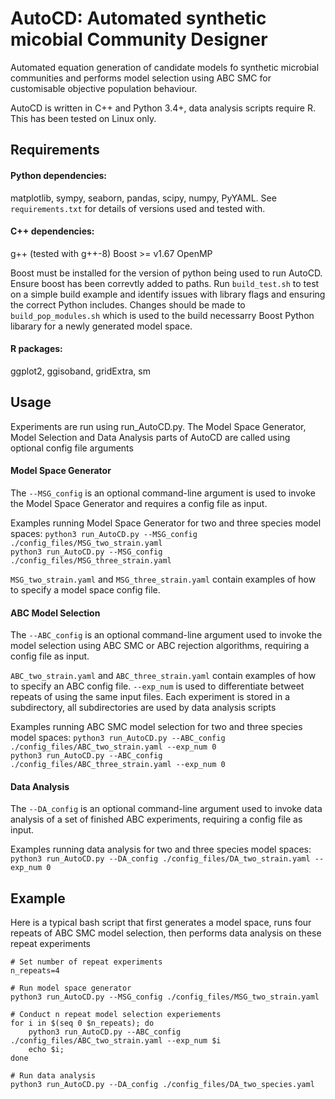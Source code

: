 # AutoCD: Automated synthetic micobial Community Designer
Automated equation generation of candidate models fo synthetic microbial communities and performs model selection using ABC SMC for customisable objective population behaviour. 

AutoCD is written in C++ and Python 3.4+, data analysis scripts require R. This has been tested on Linux only.

## Requirements

#### Python dependencies:
matplotlib, sympy, seaborn, pandas, scipy, numpy, PyYAML.
See `requirements.txt` for details of versions used and tested with.

#### C++ dependencies:
g++ (tested with g++-8)
Boost >=  v1.67
OpenMP

Boost must be installed for the version of python being used to run AutoCD. Ensure boost has been correvtly added to paths. Run `build_test.sh` to test on a simple build example and identify issues with library flags and ensuring the correct Python includes. Changes should be made to `build_pop_modules.sh` which is used to the build necessarry Boost Python libarary for a newly generated model space.

#### R packages: ####
ggplot2, ggisoband, gridExtra, sm

## Usage
Experiments are run using run_AutoCD.py. The Model Space Generator, Model Selection and Data Analysis parts of AutoCD are called using optional 
config file arguments

#### Model Space Generator
The `--MSG_config` is an optional command-line argument is used to invoke the Model Space Generator and requires a config file as input.

Examples running Model Space Generator for two and three species model spaces:
`python3 run_AutoCD.py --MSG_config ./config_files/MSG_two_strain.yaml` \
`python3 run_AutoCD.py --MSG_config ./config_files/MSG_three_strain.yaml`

`MSG_two_strain.yaml` and `MSG_three_strain.yaml` contain examples of how to specify a model space config file.

#### ABC Model Selection

The `--ABC_config` is an optional command-line argument used to invoke the model selection using ABC SMC or ABC rejection algorithms, requiring a config file as input.

`ABC_two_strain.yaml` and  `ABC_three_strain.yaml` contain examples of how to specify an ABC config file. `--exp_num` is used to differentiate betweet repeats 
of using the same input files. Each experiment is stored in a subdirectory, all subdirectories are used by data analysis scripts

Examples running ABC SMC model selection for two and three species model spaces:
`python3 run_AutoCD.py --ABC_config ./config_files/ABC_two_strain.yaml --exp_num 0` \
`python3 run_AutoCD.py --ABC_config ./config_files/ABC_three_strain.yaml --exp_num 0`

#### Data Analysis

The `--DA_config` is an optional command-line argument used to invoke data analysis of a set of finished ABC experiments, requiring a config file as input.

Examples running data analysis for  two and three species model spaces:
`python3 run_AutoCD.py --DA_config ./config_files/DA_two_strain.yaml --exp_num 0`

## Example
Here is a typical bash script that first generates a model space, runs four repeats of ABC SMC model selection, then performs data analysis on these repeat experiments
```
# Set number of repeat experiments
n_repeats=4

# Run model space generator
python3 run_AutoCD.py --MSG_config ./config_files/MSG_two_strain.yaml

# Conduct n repeat model selection experiements
for i in $(seq 0 $n_repeats); do 
	python3 run_AutoCD.py --ABC_config ./config_files/ABC_two_strain.yaml --exp_num $i
	echo $i; 
done

# Run data analysis
python3 run_AutoCD.py --DA_config ./config_files/DA_two_species.yaml
```
